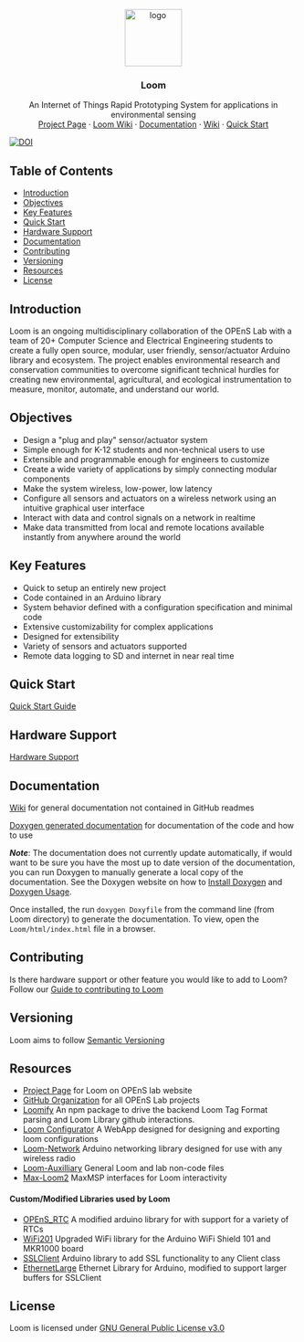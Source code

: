 <p align="center">
    <img src="https://github.com/OPEnSLab-OSU/Loom/blob/gh-pages/OPEnSLogo.png" alt="logo" width="100" height="100">
  </a>
</p>

<h3 align="center">Loom</h3>
<p align="center">
  An Internet of Things Rapid Prototyping System for applications in environmental sensing
  <br>
  <a href="http://www.open-sensing.org/project-loom">Project Page</a>
  ·
  <a href="https://github.com/OPEnSLab-OSU/Loom/wiki">Loom Wiki</a>
  ·
  <a href="https://openslab-osu.github.io/Loom/html/index.html">Documentation</a>
  ·
  <a href="https://wiki.open-sensing.org/doku.php?id=loom">Wiki</a>
  ·
  <a href=https://github.com/OPEnSLab-OSU/Loom/wiki/Quick-Start>Quick Start</a>
</p>

[![DOI](https://zenodo.org/badge/DOI/10.5281/zenodo.3266419.svg)](https://doi.org/10.5281/zenodo.3266419)

## Table of Contents

- [Introduction](#introduction)
- [Objectives](#objectives)
- [Key Features](#key-features)
- [Quick Start](#quick-start)
- [Hardware Support](#hardware-support)
- [Documentation](#documentation)
- [Contributing](#contributing)
- [Versioning](#versioning)
- [Resources](#resources)
- [License](#license)

## Introduction

Loom is an ongoing multidisciplinary collaboration of the OPEnS Lab with a team of 20+ Computer Science and Electrical Engineering students to create a fully open source, modular, user friendly, sensor/actuator Arduino library and ecosystem. The project enables environmental research and conservation communities to overcome significant technical hurdles for creating new environmental, agricultural, and ecological instrumentation to measure, monitor, automate, and understand our world. 

## Objectives

- Design a "plug and play" sensor/actuator system
- Simple enough for K-12 students and non-technical users to use
- Extensible and programmable enough for engineers to customize
- Create a wide variety of applications by simply connecting modular components
- Make the system wireless, low-power, low latency
- Configure all sensors and actuators on a wireless network using an intuitive graphical user interface
- Interact with data and control signals on a network in realtime
- Make data transmitted from local and remote locations available instantly from anywhere around the world

## Key Features

- Quick to setup an entirely new project
- Code contained in an Arduino library
- System behavior defined with a configuration specification and minimal code
- Extensive customizability for complex applications
- Designed for extensibility
- Variety of sensors and actuators supported 
- Remote data logging to SD and internet in near real time

## Quick Start

 [Quick Start Guide](https://github.com/OPEnSLab-OSU/Loom/wiki/Quick-Start)

## Hardware Support

[Hardware Support](https://github.com/OPEnSLab-OSU/Loom/wiki/Hardware-Support)

## Documentation

[Wiki](https://wiki.open-sensing.org/doku.php?id=loom) for general documentation not contained in GitHub readmes

[Doxygen generated documentation](https://openslab-osu.github.io/Loom/html/index.html) for documentation of the code and how to use

***Note***: The documentation does not currently update automatically, if would want to be sure you have the most up to date version of the documentation, you can run Doxygen to manually generate a local copy of the documentation. See the Doxygen website on how to [Install Doxygen](http://www.doxygen.nl/manual/install.html) and [Doxygen Usage](http://www.doxygen.nl/manual/doxygen_usage.html). 

Once installed, the run `doxygen Doxyfile` from the command line (from Loom directory) to generate the documentation. To view, open the `Loom/html/index.html` file in a browser.

## Contributing

Is there hardware support or other feature you would like to add to Loom? Follow our [Guide to contributing to Loom](https://github.com/OPEnSLab-OSU/Loom/wiki/Contributing-to-Loom)

## Versioning

Loom aims to follow [Semantic Versioning](https://semver.org) 

## Resources

- [Project Page](http://www.open-sensing.org/project-loom) for Loom on OPEnS lab website
- [GitHub Organization](https://github.com/OPEnSLab-OSU) for all OPEnS Lab projects
- [Loomify](https://github.com/OPEnSLab-OSU/Loomify) An npm package to drive the backend Loom Tag Format parsing and Loom Library github interactions.
- [Loom Configurator](https://github.com/OPEnSLab-OSU/Loom_Configurator) A WebApp designed for designing and exporting loom configurations
- [Loom-Network](https://github.com/OPEnSLab-OSU/Loom-Network) Arduino networking library designed for use with any wireless radio
- [Loom-Auxilliary](https://github.com/OPEnSLab-OSU/Loom_Auxiliary) General Loom and lab non-code files
- [Max-Loom2](https://github.com/OPEnSLab-OSU/Max-Loom2) MaxMSP interfaces for Loom interactivity

#### Custom/Modified Libraries used by Loom


- [OPEnS_RTC](https://github.com/OPEnSLab-OSU/OPEnS_RTC) A modified arduino library for with support for a variety of RTCs
- [WiFi201](https://github.com/OPEnSLab-OSU/WiFi201) Upgraded WiFi library for the Arduino WiFi Shield 101 and MKR1000 board
- [SSLClient](https://github.com/OPEnSLab-OSU/SSLClient) Arduino library to add SSL functionality to any Client class 
- [EthernetLarge](https://github.com/OPEnSLab-OSU/EthernetLarge) Ethernet Library for Arduino, modified to support larger buffers for SSLClient

## License 

Loom is licensed under [GNU General Public License v3.0](https://github.com/OPEnSLab-OSU/Loom/blob/master/LICENSE)